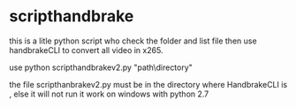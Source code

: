 # scripthandbrake
this is a litle python script who check the folder and list file then use handbrakeCLI to convert all video in x265.

use
python scripthandbrakev2.py "path\directory"

the file scripthanbrakev2.py must be in the directory where HandbrakeCLI is , else it will not run 
it work on windows with python 2.7

